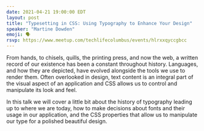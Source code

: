 ```yaml
---
date: 2021-04-21 19:00:00 EDT
layout: post
title: "Typesetting in CSS: Using Typography to Enhance Your Design"
speaker: "Martine Dowden"
emoji: 🗣
rsvp: https://www.meetup.com/techlifecolumbus/events/hlrxxqyccgbcc
---
```


From hands, to chisels, quills, the printing press, and now the web, a written record of our existence has been a constant throughout history. Languages, and how they are depicted, have evolved alongside the tools we use to render them. Often overlooked in design, text content is an integral part of the visual aspect of an application and CSS allows us to control and manipulate its look and feel.

In this talk we will cover a little bit about the history of typography leading up to where we are today, how to make decisions about fonts and their usage in our application, and the CSS properties that allow us to manipulate our type for a polished beautiful design.
